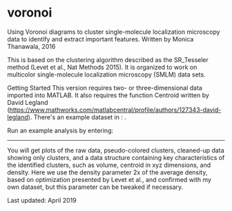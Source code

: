 # voronoi
Using Voronoi diagrams to cluster single-molecule localization microscopy data to identify and extract important features.
Written by Monica Thanawala, 2016

This is based on the clustering algorithm described as the SR_Tesseler method (Levet et al., Nat Methods 2015).
It is organized to work on multicolor single-molecule localization microscopy (SMLM) data sets.


Getting Started
This version requires two- or three-dimensional data imported into MATLAB. It also requires the function Centroid written by David Legland (https://www.mathworks.com/matlabcentral/profile/authors/127343-david-legland). 
There's an example dataset in : .

Run an example analysis by entering:
_______
You will get plots of the raw data, pseudo-colored clusters, cleaned-up data showing only clusters, and a data structure containing key characteristics of the identified clusters, such as volume, centroid in xyz dimensions, and density.
Here we use the density parameter 2x of the average density, based on optimization presented by Levet et al., and confirmed with my own dataset, but this parameter can be tweaked if necessary.


Last updated: April 2019
